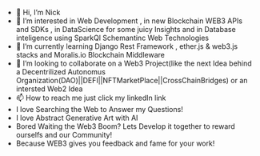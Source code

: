 - 👋 Hi, I’m Nick
- 👀 I’m interested in Web Development , in new Blockchain WEB3 APIs and SDKs , in DataScience
for some juicy Insights and in Database inteligence using SparkQl Schemantinc Web Technologies
- 🌱 I’m currently learning Django Rest Framework , ether.js & web3.js stacks and Moralis.io Blockchain Middleware
- 💞️ I’m looking to collaborate on a Web3 Project(like the next Idea behind a Decentrilized Autonomus Organization(DAO)||DEFI||NFTMarketPlace||CrossChainBridges) or an intersted Web2 Idea 
- 📫 How to reach me just click my linkedIn link
- I love Searching the Web to Answer my Questions!
- I love Abstract Generative Art with AI  
- Bored Waiting the Web3 Boom? Lets Develop it together to reward ourselfs and our Community!
- Because WEB3 gives you feedback and fame for your work!


